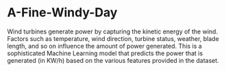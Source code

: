 # A-Fine-Windy-Day
Wind turbines generate power by capturing the kinetic energy of the wind. Factors such as temperature, wind direction, turbine status, weather, blade length, and so on influence the amount of power generated. This is a sophisticated Machine Learning model that predicts the power that is generated (in KW/h) based on the various features provided in the dataset. 
